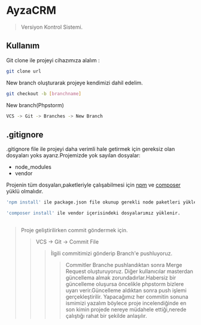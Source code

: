 # AyzaCRM
> Versiyon Kontrol Sistemi.







## Kullanım

Git clone ile projeyi cihazımıza alalım :

```sh
git clone url
```
New branch oluşturarak projeye kendimizi dahil edelim.
```sh
git checkout -b [branchname] 
```
New branch(Phpstorm)
```sh
VCS -> Git -> Branches -> New Branch 
```
## 

## .gitignore

.gitignore file ile projeyi daha verimli hale getirmek için gereksiz olan dosyaları yoks ayarız.Projemizde yok sayılan dosyalar:

+ node_modules
+ vendor

Projenin tüm dosyaları,paketleriyle çalışabilmesi için [npm](https://nodejs.org/en/download/) ve [composer](https://getcomposer.org/download/) yüklü olmalıdır.
```sh
'npm install' ile package.json file okunup gerekli node paketleri yüklenir.
```
```sh
'composer install' ile vendor içerisindeki dosyalarımız yüklenir.
```
##

> Proje geliştirilirken commit göndermek için.
>>  VCS -> Git -> Commit File
> > > İlgili commitimizi gönderip Branch'e pushluyoruz.
> > > > Commitler Branche  pushlandıktan sonra Merge Request oluşturuyoruz.
> > > > Diğer kullanıcılar masterdan güncellema almak zorundadırlar.Habersiz bir güncelleme oluşursa öncelikle phpstorm bizlere uyarı verir.Güncelleme aldıktan sonra push işlemi gerçekleştirilir.
> > > > Yapacağımız her commitin sonuna ismimizi yazalım böylece proje incelendiğinde en son kimin projede nereye müdahele ettiği,nerede çalıştığı rahat bir şekilde anlaşılır.



 



